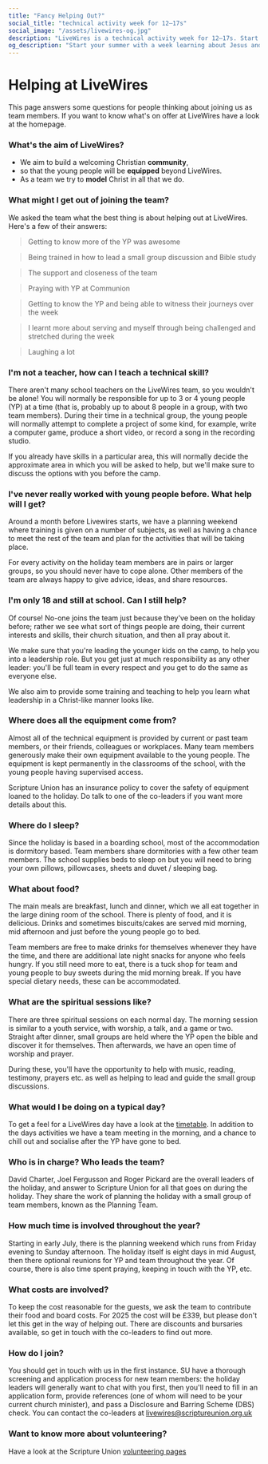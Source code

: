 ```yaml
---
title: "Fancy Helping Out?"
social_title: "technical activity week for 12–17s"
social_image: "/assets/livewires-og.jpg"
description: "LiveWires is a technical activity week for 12–17s. Start your summer learning about Jesus and technology."
og_description: "Start your summer with a week learning about Jesus and technology."
---
```


# Helping at LiveWires

This page answers some questions for people thinking about joining us as team members. If you want to know what's on offer at LiveWires have a look at the homepage.

### What's the aim of LiveWires?


* We aim to build a welcoming Christian **community**,
* so that the young people will be **equipped** beyond LiveWires.
* As a team we try to **model** Christ in all that we do.

### What might I get out of joining the team?

We asked the team what the best thing is about helping out at LiveWires. Here's a few of their answers:

> Getting to know more of the YP was awesome

> Being trained in how to lead a small group discussion and Bible study

> The support and closeness of the team

> Praying with YP at Communion

> Getting to know the YP and being able to witness their journeys over the week

> I learnt more about serving and myself through being challenged and stretched during the week

> Laughing a lot

### I'm not a teacher, how can I teach a technical skill?

There aren't many school teachers on the LiveWires team, so you wouldn't be alone! You will normally be responsible for up to 3 or 4 young people (YP) at a time (that is, probably up to about 8 people in a group, with two team members). During their time in a technical group, the young people will normally attempt to complete a project of some kind, for example, write a computer game, produce a short video, or record a song in the recording studio.

If you already have skills in a particular area, this will normally decide the approximate area in which you will be asked to help, but we'll make sure to discuss the options with you before the camp.

### I've never really worked with young people before. What help will I get?

Around a month before Livewires starts, we have a planning weekend where training is given on a number of subjects, as well as having a chance to meet the rest of the team and plan for the activities that will be taking place.

For every activity on the holiday team members are in pairs or larger groups, so you should never have to cope alone. Other members of the team are always happy to give advice, ideas, and share resources.

### I'm only 18 and still at school. Can I still help?

Of course! No-one joins the team just because they've been on the holiday before; rather we see what sort of things people are doing, their current interests and skills, their church situation, and then all pray about it.

We make sure that you're leading the younger kids on the camp, to help you into a leadership role. But you get just at much responsibility as any other leader: you'll be full team in every respect and you get to do the same as everyone else.

We also aim to provide some training and teaching to help you learn what leadership in a Christ-like manner looks like.

### Where does all the equipment come from?

Almost all of the technical equipment is provided by current or past team members, or their friends, colleagues or workplaces. Many team members generously make their own equipment available to the young people. The equipment is kept permanently in the classrooms of the school, with the young people having supervised access.

Scripture Union has an insurance policy to cover the safety of equipment loaned to the holiday. Do talk to one of the co-leaders if you want more details about this.

### Where do I sleep?

Since the holiday is based in a boarding school, most of the accommodation is dormitory based. Team members share dormitories with a few other team members. The school supplies beds to sleep on but you will need to bring your own pillows, pillowcases, sheets and duvet / sleeping bag. 

### What about food?

The main meals are breakfast, lunch and dinner, which we all eat together in the large dining room of the school. There is plenty of food, and it is delicious. Drinks and sometimes biscuits/cakes are served mid morning, mid afternoon and just before the young people go to bed.

Team members are free to make drinks for themselves whenever they have the time, and there are additional late night snacks for anyone who feels hungry. If you still need more to eat, there is a tuck shop for team and young people to buy sweets during the mid morning break. If you have special dietary needs, these can be accommodated.

### What are the spiritual sessions like?

There are three spiritual sessions on each normal day. The morning session is similar to a youth service, with worship, a talk, and a game or two. Straight after dinner, small groups are held where the YP open the bible and discover it for themselves. Then afterwards, we have an open time of worship and prayer. 

During these, you'll have the opportunity to help with music, reading, testimony, prayers etc. as well as helping to lead and guide the small group discussions.

### What would I be doing on a typical day?

To get a feel for a LiveWires day have a look at the [timetable](/day/). In addition to the days activities we have a team meeting in the morning, and a chance to chill out and socialise after the YP have gone to bed.

### Who is in charge? Who leads the team?

David Charter, Joel Fergusson and Roger Pickard are the overall leaders of the holiday, and answer to Scripture Union for all that goes on during the holiday. They share the work of planning the holiday with a small group of team members, known as the Planning Team.

### How much time is involved throughout the year?

Starting in early July, there is the planning weekend which runs from Friday evening to Sunday afternoon. The holiday itself is eight days in mid August, then there optional reunions for YP and team throughout the year. Of course, there is also time spent praying, keeping in touch with the YP, etc.

### What costs are involved?

To keep the cost reasonable for the guests, we ask the team to contribute their food and board costs. For 2025 the cost will be £339, but please don't let this get in the way of helping out. There are discounts and bursaries available, so get in touch with the co-leaders to find out more.

### How do I join?

You should get in touch with us in the first instance. SU have a thorough screening and application process for new team members: the holiday leaders will generally want to chat with you first, then you'll need to fill in an application form, provide references (one of whom will need to be your current church minister), and pass a Disclosure and Barring Scheme (DBS) check. You can contact the co-leaders at <a href="&#109;&#97;&#105;&#108;&#116;&#111;&#58;&#108;&#105;&#118;&#101;&#119;&#105;&#114;&#101;&#115;&#64;&#115;&#99;&#114;&#105;&#112;&#116;&#117;&#114;&#101;&#117;&#110;&#105;&#111;&#110;&#46;&#111;&#114;&#103;&#46;&#117;&#107;">&#108;&#105;&#118;&#101;&#119;&#105;&#114;&#101;&#115;&#64;&#115;&#99;&#114;&#105;&#112;&#116;&#117;&#114;&#101;&#117;&#110;&#105;&#111;&#110;&#46;&#111;&#114;&#103;&#46;&#117;&#107;</a>

### Want to know more about volunteering?

Have a look at the Scripture Union [volunteering pages](https://volunteer.scriptureunion.org.uk/overview.php)
